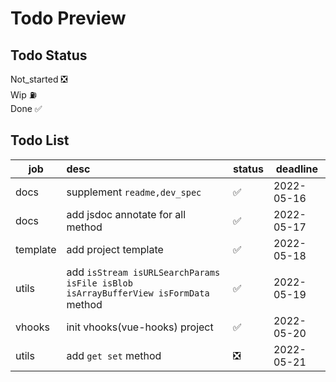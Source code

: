# Todo Preview

## Todo Status

Not_started ❎  
Wip ⛽️  
Done ✅ 

## Todo List

| job      | desc                                                                               | status | deadline   |
| -------- | :--------------------------------------------------------------------------------- | ------ | ---------- |
| docs     | supplement `readme,dev_spec`                                                       | ✅     | 2022-05-16 |
| docs     | add jsdoc annotate for all method                                                  | ✅     | 2022-05-17 |
| template | add project template                                                               | ✅     | 2022-05-18 |
| utils    | add `isStream isURLSearchParams isFile isBlob isArrayBufferView isFormData` method | ✅     | 2022-05-19 |
| vhooks   | init vhooks(vue-hooks) project                                                     | ✅     | 2022-05-20 |
| utils    | add `get set` method                                                               | ❎     | 2022-05-21 |
